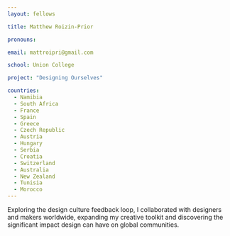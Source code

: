 ```yaml
---
layout: fellows

title: Matthew Roizin-Prior

pronouns: 

email: mattroipri@gmail.com

school: Union College

project: "Designing Ourselves"

countries:
  - Namibia
  - South Africa
  - France
  - Spain
  - Greece
  - Czech Republic
  - Austria
  - Hungary
  - Serbia
  - Croatia
  - Switzerland
  - Australia
  - New Zealand
  - Tunisia
  - Morocco
---
```


Exploring the design culture feedback loop, I collaborated with designers and makers worldwide, expanding my creative toolkit and discovering the significant impact design can have on global communities.
